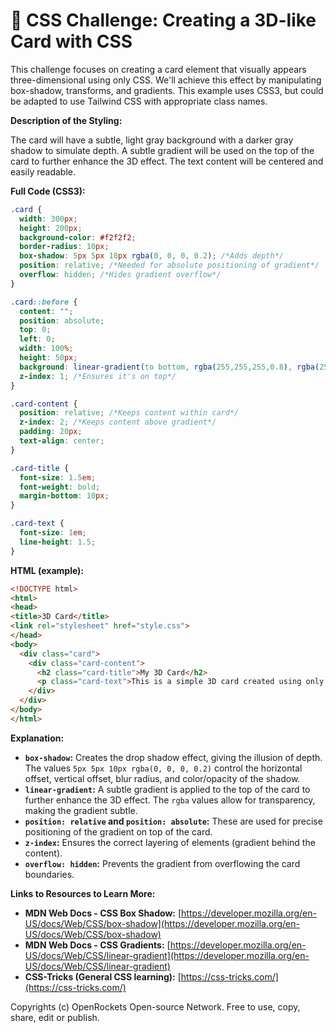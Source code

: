 # 🐞 CSS Challenge:  Creating a 3D-like Card with CSS


This challenge focuses on creating a card element that visually appears three-dimensional using only CSS.  We'll achieve this effect by manipulating box-shadow, transforms, and gradients.  This example uses CSS3, but could be adapted to use Tailwind CSS with appropriate class names.

**Description of the Styling:**

The card will have a subtle, light gray background with a darker gray shadow to simulate depth.  A subtle gradient will be used on the top of the card to further enhance the 3D effect.  The text content will be centered and easily readable.

**Full Code (CSS3):**

```css
.card {
  width: 300px;
  height: 200px;
  background-color: #f2f2f2;
  border-radius: 10px;
  box-shadow: 5px 5px 10px rgba(0, 0, 0, 0.2); /*Adds depth*/
  position: relative; /*Needed for absolute positioning of gradient*/
  overflow: hidden; /*Hides gradient overflow*/
}

.card::before {
  content: "";
  position: absolute;
  top: 0;
  left: 0;
  width: 100%;
  height: 50px;
  background: linear-gradient(to bottom, rgba(255,255,255,0.8), rgba(255,255,255,0)); /*subtle gradient*/
  z-index: 1; /*Ensures it's on top*/
}

.card-content {
  position: relative; /*Keeps content within card*/
  z-index: 2; /*Keeps content above gradient*/
  padding: 20px;
  text-align: center;
}

.card-title {
  font-size: 1.5em;
  font-weight: bold;
  margin-bottom: 10px;
}

.card-text {
  font-size: 1em;
  line-height: 1.5;
}
```

**HTML (example):**

```html
<!DOCTYPE html>
<html>
<head>
<title>3D Card</title>
<link rel="stylesheet" href="style.css">
</head>
<body>
  <div class="card">
    <div class="card-content">
      <h2 class="card-title">My 3D Card</h2>
      <p class="card-text">This is a simple 3D card created using only CSS.</p>
    </div>
  </div>
</body>
</html>
```


**Explanation:**

* **`box-shadow`:**  Creates the drop shadow effect, giving the illusion of depth. The values `5px 5px 10px rgba(0, 0, 0, 0.2)` control the horizontal offset, vertical offset, blur radius, and color/opacity of the shadow.
* **`linear-gradient`:** A subtle gradient is applied to the top of the card to further enhance the 3D effect.  The `rgba` values allow for transparency, making the gradient subtle.
* **`position: relative` and `position: absolute`:** These are used for precise positioning of the gradient on top of the card.
* **`z-index`:**  Ensures the correct layering of elements (gradient behind the content).
* **`overflow: hidden`:** Prevents the gradient from overflowing the card boundaries.


**Links to Resources to Learn More:**

* **MDN Web Docs - CSS Box Shadow:** [https://developer.mozilla.org/en-US/docs/Web/CSS/box-shadow](https://developer.mozilla.org/en-US/docs/Web/CSS/box-shadow)
* **MDN Web Docs - CSS Gradients:** [https://developer.mozilla.org/en-US/docs/Web/CSS/linear-gradient](https://developer.mozilla.org/en-US/docs/Web/CSS/linear-gradient)
* **CSS-Tricks (General CSS learning):** [https://css-tricks.com/](https://css-tricks.com/)


Copyrights (c) OpenRockets Open-source Network. Free to use, copy, share, edit or publish.

